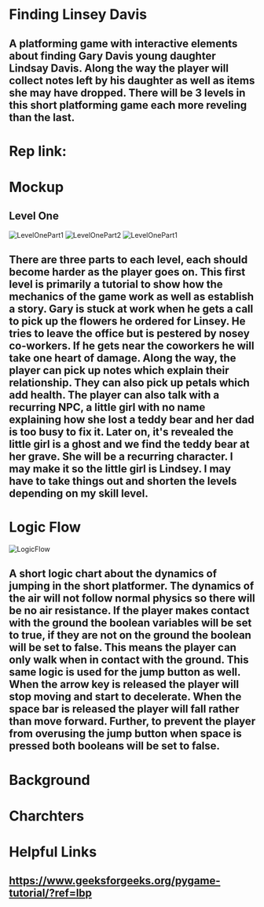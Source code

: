 # Finding Linsey Davis
## A platforming game with interactive elements about finding Gary Davis young daughter Lindsay Davis. Along the way the player will collect notes left by his daughter as well as items she may have dropped. There will be 3 levels in this short platforming game each more reveling than the last. 

# Rep link: 

# Mockup 
## Level One
![LevelOnePart1](https://github.com/MaggieColeDude/Platforming-game-/blob/main/Images/LevelOnePart1.jpg)
![LevelOnePart2](https://github.com/MaggieColeDude/Platforming-game-/blob/main/Images/LevelOnePart2.jpg)
![LevelOnePart1](https://github.com/MaggieColeDude/Platforming-game-/blob/main/Images/LevelOnePart3.jpg)
## There are three parts to each level, each should become harder as the player goes on. This first level is primarily a tutorial to show how the mechanics of the game work as well as establish a story. Gary is stuck at work when he gets a call to pick up the flowers he ordered for Linsey. He tries to leave the office but is pestered by nosey co-workers. If he gets near the coworkers he will take one heart of damage. Along the way, the player can pick up notes which explain their relationship. They can also pick up petals which add health. The player can also talk with a recurring NPC, a little girl with no name explaining how she lost a teddy bear and her dad is too busy to fix it. Later on, it's revealed the little girl is a ghost and we find the teddy bear at her grave. She will be a recurring character. I may make it so the little girl is Lindsey. I may have to take things out and shorten the levels depending on my skill level. 

# Logic Flow 
![LogicFlow](https://github.com/MaggieColeDude/Platforming-game-/blob/main/Images/Logic%20flow%20Chart.png)
## A short logic chart about the dynamics of jumping in the short platformer. The dynamics of the air will not follow normal physics so there will be no air resistance. If the player makes contact with the ground the boolean variables will be set to true, if they are not on the ground the boolean will be set to false. This means the player can only walk when in contact with the ground. This same logic is used for the jump button as well. When the arrow key is released the player will stop moving and start to decelerate. When the space bar is released the player will fall rather than move forward. Further, to prevent the player from overusing the jump button when space is pressed both booleans will be set to false. 

# Background 

# Charchters 

# Helpful Links 
## https://www.geeksforgeeks.org/pygame-tutorial/?ref=lbp
